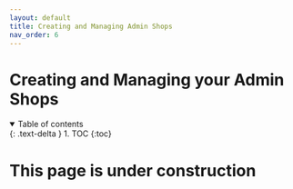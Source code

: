 ```yaml
---
layout: default
title: Creating and Managing Admin Shops
nav_order: 6
---
```

# Creating and Managing your Admin Shops

<details open markdown="block">
  <summary>
    Table of contents
  </summary>
  {: .text-delta }
1. TOC
{:toc}
</details>

# This page is under construction